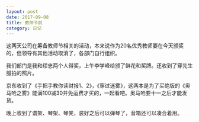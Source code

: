 ```yaml
---
layout: post
date: 2017-09-08
title: 教师节前
category: 日记
---
```

这两天公司在筹备教师节相关的活动，本来说作为20名优秀教师要在今天颁奖的，但领导有其他活动取消了，各部门自行组织。

我们部门是我和缪忠两个人得奖，上午李学峰给颁了鲜花和奖牌。还收到了穿先生服拍的照片。

京东收到了《手把手教你读财报1、2》，《穿过迷雾》，这两本是为了买绝版的《奥马哈之雾》能满100减30并免运费才买的，一起看吧。奥马哈要十一之后才能发货。

晚上收到了谱架、琴架、琴凳，装好之后可以弹琴了，音箱还可以凑合着用。

